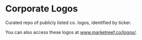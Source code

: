 Corporate Logos
===============

Curated repo of publicly listed co. logos, identified by ticker.

You can also access these logos at www.marketreef.co/logos/<TICKER>.
